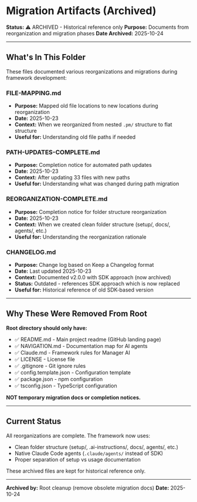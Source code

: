# Migration Artifacts (Archived)

**Status:** ⚠️ ARCHIVED - Historical reference only
**Purpose:** Documents from reorganization and migration phases
**Date Archived:** 2025-10-24

---

## What's In This Folder

These files documented various reorganizations and migrations during framework development:

### **FILE-MAPPING.md**
- **Purpose:** Mapped old file locations to new locations during reorganization
- **Date:** 2025-10-23
- **Context:** When we reorganized from nested `.pm/` structure to flat structure
- **Useful for:** Understanding old file paths if needed

### **PATH-UPDATES-COMPLETE.md**
- **Purpose:** Completion notice for automated path updates
- **Date:** 2025-10-23
- **Context:** After updating 33 files with new paths
- **Useful for:** Understanding what was changed during path migration

### **REORGANIZATION-COMPLETE.md**
- **Purpose:** Completion notice for folder structure reorganization
- **Date:** 2025-10-23
- **Context:** When we created clean folder structure (setup/, docs/, agents/, etc.)
- **Useful for:** Understanding the reorganization rationale

### **CHANGELOG.md**
- **Purpose:** Change log based on Keep a Changelog format
- **Date:** Last updated 2025-10-23
- **Context:** Documented v2.0.0 with SDK approach (now archived)
- **Status:** Outdated - references SDK approach which is now replaced
- **Useful for:** Historical reference of old SDK-based version

---

## Why These Were Removed From Root

**Root directory should only have:**
- ✅ README.md - Main project readme (GitHub landing page)
- ✅ NAVIGATION.md - Documentation map for AI agents
- ✅ Claude.md - Framework rules for Manager AI
- ✅ LICENSE - License file
- ✅ .gitignore - Git ignore rules
- ✅ config.template.json - Configuration template
- ✅ package.json - npm configuration
- ✅ tsconfig.json - TypeScript configuration

**NOT temporary migration docs or completion notices.**

---

## Current Status

All reorganizations are complete. The framework now uses:
- Clean folder structure (setup/, .ai-instructions/, docs/, agents/, etc.)
- Native Claude Code agents (`.claude/agents/` instead of SDK)
- Proper separation of setup vs usage documentation

These archived files are kept for historical reference only.

---

**Archived by:** Root cleanup (remove obsolete migration docs)
**Date:** 2025-10-24
